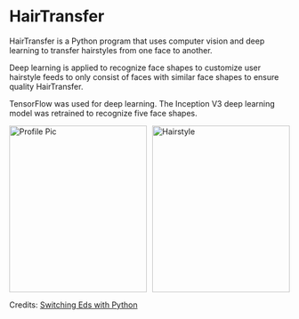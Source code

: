 # HairTransfer

HairTransfer is a Python program that uses computer vision and deep learning to transfer hairstyles from one face to another.

Deep learning is applied to recognize face shapes to customize user hairstyle feeds to only consist of faces with similar face shapes to ensure quality HairTransfer.

TensorFlow was used for deep learning. The Inception V3 deep learning model was retrained to recognize five face shapes.

<div style="display: flex; justify-content: center; gap: 10px;">
    <div style="width: 300px; height: 300px; overflow: hidden;">
        <img src="file_storage/trash/temp_files/profile_pic.jpg" alt="Profile Pic" style="width: 100%; height: 100%; object-fit: cover;">
    </div>
    <div style="width: 300px; height: 300px; overflow: hidden;">
        <img src="file_storage/hairstyles/female/4.jpg" alt="Hairstyle" style="width: 100%; height: 100%; object-fit: cover;">
    </div>
</div>

Credits: [Switching Eds with Python](https://matthewearl.github.io/2015/07/28/switching-eds-with-python/)
